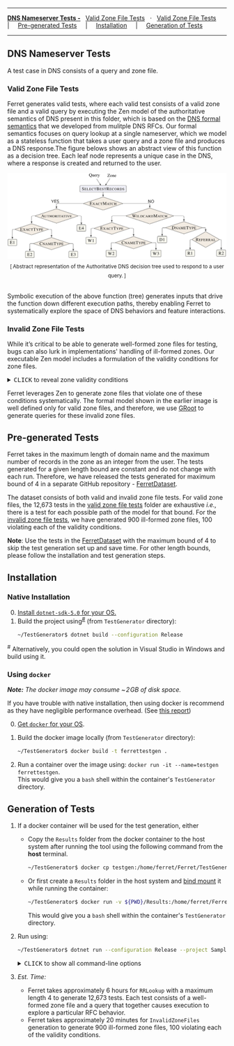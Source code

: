 
---

[**DNS Nameserver Tests -**](#dns-nameserver-tests)
&nbsp;
[Valid Zone File Tests](#valid-zone-file-tests)
&nbsp; &middot; &nbsp;
[Valid Zone File Tests](#invalid-zone-file-tests)
&nbsp; &nbsp; &vert; &nbsp; &nbsp;
[Pre-generated Tests](#pre-generated-tests)
&nbsp; &nbsp; &vert; &nbsp; &nbsp;
[Installation](#installation)
&nbsp; &nbsp; &vert; &nbsp; &nbsp;
[Generation of Tests](#generation-of-tests)

---

## DNS Nameserver Tests
A test case in DNS consists of a query and zone file. 

### Valid Zone File Tests
Ferret generates valid tests, where each valid test consists of a valid zone file and a valid query by executing the Zen model of the authoritative semantics of DNS present in this folder, which is based on the [DNS formal semantics](https://sivakesava1.github.io/assets/pdf/sigcomm20_groot.pdf) that we developed from mulitple DNS RFCs.
Our formal semantics focuses on query lookup at a single nameserver, which we model as a stateless function that takes a user query and a zone file and produces a DNS response.The figure belows shows an abstract view of this function as a decision tree.
Each leaf node represents a unique case in the DNS, where a response is created and returned to the user.
<p align="center">
  <img src="AuthoritativeTree.PNG"/>
  <span class="img_caption" style="display: block; text-align: center;"> <sub>[&thinsp;Abstract representation of the Authoritative DNS decision tree used to respond to a user query.&thinsp;]</sub></span>
  <br>
</p>

Symbolic execution of the above function (tree) generates inputs that drive the function down different execution paths, thereby enabling Ferret to systematically explore the space of DNS behaviors and feature interactions.

### Invalid Zone File Tests
While it’s critical to be able to generate well-formed zone files for testing, bugs can also lurk in implementations' handling of ill-formed zones. 
Our executable Zen model includes a formulation of the validity conditions for zone files.

<details>
<summary><kbd>CLICK</kbd> to reveal zone validity conditions </summary>

----
|**Validity Condition**| RFC Document|
|----------------------|-------------|
|i. All records should be unique (there should be no duplicates).| [2181](https://datatracker.ietf.org/doc/html/rfc2181)|
|ii. A zone file should contain exactly one SOA record. | [1035](https://datatracker.ietf.org/doc/html/rfc1035) |
|iii. The zone domain should be prefix to all the resource records domain name. | [1034](https://datatracker.ietf.org/doc/html/rfc1034)|
|iv. If there is a CNAME type then no other type can exist and only one CNAME can exist for a domain name. |[1034](https://datatracker.ietf.org/doc/html/rfc1034)|
|v. There can be only one DNAME record for a domain name.| [6672](https://datatracker.ietf.org/doc/html/rfc6672)|
|vi. A domain name cannot have both DNAME and NS records unless there is an SOA record as well.| [6672](https://datatracker.ietf.org/doc/html/rfc6672)|
|vii. No DNAME record domain name can be a prefix of another record’s domain name. |[6672](https://datatracker.ietf.org/doc/html/rfc6672)|
|viii. No NS record can have a non-SOA domain name that is a prefix of another NS record. |[1034](https://datatracker.ietf.org/doc/html/rfc1034)|
|ix. Glue records must exist for all NS records in a zone. |[1035](https://datatracker.ietf.org/doc/html/rfc1035)|
----
</details>

Ferret leverages Zen to generate zone files that violate one of these conditions systematically. The formal model shown in the earlier image is well defined only for valid zone files, and therefore, we use [GRoot](https://github.com/dns-groot/groot) to generate queries for these invalid zone files.

## Pre-generated Tests
Ferret takes in the maximum length of domain name and the maximum number of records in the zone as an integer from the user. The tests generated for a given length bound are constant and do not change with each run. Therefore, we have released the tests generated for maximum bound of 4 in a separate GitHub repository - [FerretDataset](https://github.com/dns-groot/FerretDataset). 

The dataset consists of both valid and invalid zone file tests. For valid zone files, the 12,673 tests in the [valid zone file tests](https://github.com/dns-groot/FerretDataset/tree/main/ValidZoneFileTests) folder are exhaustive _i.e.,_ there is a test for each possible path of the model for that bound. For the [invalid zone file tests](https://github.com/dns-groot/FerretDataset/tree/main/InvalidZoneFileTests), we have generated 900 ill-formed zone files, 100 violating each of the validity conditions.

**Note**: Use the tests in the [FerretDataset](https://github.com/dns-groot/FerretDataset) with the maximum bound of 4 to skip the test generation set up and save time. For other length bounds, please follow the installation and test generation steps.
## Installation  

### Native Installation
0. [Install `dotnet-sdk-5.0` for your OS.](https://docs.microsoft.com/en-us/dotnet/core/install/windows?tabs=net50)
1. Build the project using<sup>[#](#note_1)</sup> (from `TestGenerator` directory):
    ```bash
    ~/TestGenerator$ dotnet build --configuration Release
    ```
<a name="note_1"><sup>#</sup></a> Alternatively, you could open the solution in Visual Studio in Windows and build using it.

### Using `docker`

_**Note:** The docker image may consume ~&hairsp;2&hairsp;GB of disk space._

If you have trouble with native installation, then using docker is  recommend as they have negligible performance overhead.
(See [this report](http://domino.research.ibm.com/library/cyberdig.nsf/papers/0929052195DD819C85257D2300681E7B/$File/rc25482.pdf))

0. [Get `docker` for your OS](https://docs.docker.com/install).

1. Build the docker image locally (from `TestGenerator` directory): 
    ```bash
    ~/TestGenerator$ docker build -t ferrettestgen .
   ```
2. Run a container over the image using: `docker run -it --name=testgen  ferrettestgen`.<br>
   This would give you a `bash` shell within the container's `TestGenerator` directory.

## Generation of Tests  

1. If a docker container will be used for the test generation, either
    - Copy the `Results` folder from the docker container to the host system after running the tool using the following command from the **host** terminal.
        ```bash
        ~/TestGenerator$ docker cp testgen:/home/ferret/Ferret/TestGenerator/Results .
        ```
    - Or first create a `Results` folder in the host system and [bind mount](https://docs.docker.com/storage/bind-mounts) it while running the container:
        ```bash
        ~/TestGenerator$ docker run -v ${PWD}/Results:/home/ferret/Ferret/TestGenerator/Results -it --name=testgen ferrettestgen
        ```
        This would give you a `bash` shell within the container's `TestGenerator` directory.
3. Run using:
     ```bash
    ~/TestGenerator$ dotnet run --configuration Release --project Samples
    ```
    <details>
    <summary><kbd>CLICK</kbd> to show all command-line options</summary>
    
    ```
        -o, --outputDir    (Default: Results/) The path to the folder to output the generated tests.

        -f, --function     (Default: RRLookup) Generate tests for either 'RRLookup' (1) or generate invalid zone files 'InvalidZoneFiles' (2).

        -l, --length       (Default: 4) The maximum number of records in a zone and the maximum length of a domain.

        --help             Display this help screen.

        --version          Display version information.
    ```
    - Pass the option using `dotnet run  --configuration Release --project Samples -- -l 3`.
    - The `RRLookup` function generates valid tests which are a pair of zone and query.
    - The `InvalidZoneFiles` function generates invalid zone files by negating one validity constraint at a time while keeping the others true. For each negated constraint, the tool tries to generates 100 zone files. 

    </details>
   
4. _Est. Time:_ 
    - Ferret takes approximately 6 hours for `RRLookup` with a maximum length 4 to generate 12,673 tests. Each test consists of a well-formed zone file and a query that together causes execution to explore a particular RFC behavior.
    - Ferret takes approximately 20 minutes for `InvalidZoneFiles` generation to generate 900 ill-formed zone files, 100 violating each of the validity conditions.

